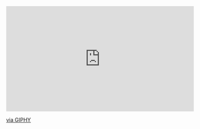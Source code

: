 <div style="width:100%;height:0;padding-bottom:56%;position:relative;"><iframe src="https://giphy.com/embed/xTiTnoHt2NwerFMsCI" width="100%" height="100%" style="position:absolute" frameBorder="0" class="giphy-embed" allowFullScreen></iframe></div><p><a href="https://giphy.com/gifs/wwe-john-cena-super-saiyan-xTiTnoHt2NwerFMsCI">via GIPHY</a></p>
